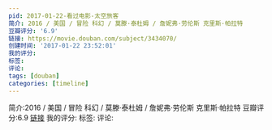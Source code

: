 ```yaml
---
pid: 2017-01-22-看过电影-太空旅客
简介: 2016 / 美国 / 冒险 科幻 / 莫滕·泰杜姆 / 詹妮弗·劳伦斯 克里斯·帕拉特
豆瓣评分: '6.9'
链接: https://movie.douban.com/subject/3434070/
创建时间: '2017-01-22 23:52:01'
我的评分:
标签:
评论:
tags: [douban]
categories: [timeline]
---
```

简介:2016 / 美国 / 冒险 科幻 / 莫滕·泰杜姆 / 詹妮弗·劳伦斯 克里斯·帕拉特
豆瓣评分:6.9
[链接](https://movie.douban.com/subject/3434070/)
我的评分:
标签:
评论:

